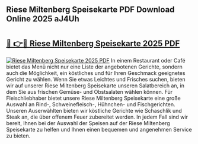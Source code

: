 ## Riese Miltenberg Speisekarte PDF Download Online 2025 aJ4Uh

# <h2><a href="http://gc662mf.nevu.top/?p=Riese+Miltenberg+Speisekarte">🔗 👉🔴 Riese Miltenberg Speisekarte 2025 PDF</a></h2>

[![Riese Miltenberg Speisekarte 2025 PDF](https://i.imgur.com/dBaPXMq.png)](http://gc662mf.nevu.top/?p=Riese+Miltenberg+Speisekarte)
In einem Restaurant oder Café bietet das Menü nicht nur eine Liste der angebotenen Gerichte, sondern auch die Möglichkeit, ein köstliches und für Ihren Geschmack geeignetes Gericht zu wählen. Wenn Sie etwas Leichtes und Frisches suchen, bieten wir auf unserer Riese Miltenberg Speisekarte unseren Salatbereich an, in dem Sie aus frischen Gemüse- und Obstsalaten wählen können. Für Fleischliebhaber bietet unsere Riese Miltenberg Speisekarte eine große Auswahl an Rind-, Schweinefleisch-, Hühnchen- und Fischgerichten. Unseren Auserwählten bieten wir köstliche Gerichte wie Schaschlik und Steak an, die über offenem Feuer zubereitet werden. In jedem Fall sind wir bereit, Ihnen bei der Auswahl der Speisen auf der Riese Miltenberg Speisekarte zu helfen und Ihnen einen bequemen und angenehmen Service zu bieten.
